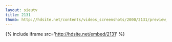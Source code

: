 ```yaml
---
layout: sieutv
title: 2131
thumb: http://hdsite.net/contents/videos_screenshots/2000/2131/preview_360p.mp4.jpg
---
```

{% include iframe src='http://hdsite.net/embed/2131' %}
 
